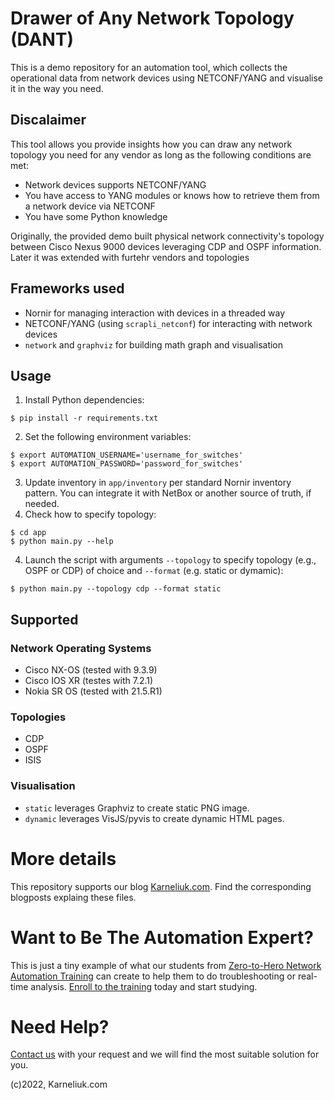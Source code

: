 # Drawer of Any Network Topology (DANT)
This is a demo repository for an automation tool, which collects the operational data from network devices using NETCONF/YANG and visualise it in the way you need.

## Discalaimer
This tool allows you provide insights how you can draw any network topology you need for any vendor as long as the following conditions are met:
- Network devices supports NETCONF/YANG
- You have access to YANG modules or knows how to retrieve them from a network device via NETCONF
- You have some Python knowledge

Originally, the provided demo built physical network connectivity's topology between Cisco Nexus 9000 devices leveraging CDP and OSPF information. Later it was extended with furtehr vendors and topologies

## Frameworks used
- Nornir for managing interaction with devices in a threaded way
- NETCONF/YANG (using `scrapli_netconf`) for interacting with network devices
- `network` and `graphviz` for building math graph and visualisation

## Usage
1. Install Python dependencies:
```
$ pip install -r requirements.txt
```
2. Set the following environment variables:
```
$ export AUTOMATION_USERNAME='username_for_switches'
$ export AUTOMATION_PASSWORD='password_for_switches'
```
3. Update inventory in `app/inventory` per standard Nornir inventory pattern. You can integrate it with NetBox or another source of truth, if needed.
5. Check how to specify topology:
```
$ cd app
$ python main.py --help
```
4. Launch the script with arguments `--topology` to specify topology (e.g., OSPF or CDP) of choice and `--format` (e.g. static or dymamic):
```
$ python main.py --topology cdp --format static
```

## Supported
### Network Operating Systems
- Cisco NX-OS (tested with 9.3.9)
- Cisco IOS XR (testes with 7.2.1)
- Nokia SR OS (tested with 21.5.R1)

### Topologies
- CDP
- OSPF
- ISIS

### Visualisation
- `static` leverages Graphviz to create static PNG image.
- `dynamic` leverages VisJS/pyvis to create dynamic HTML pages.

# More details
This repository supports our blog [Karneliuk.com](https://karneliuk.com). Find the corresponding blogposts explaing these files.

# Want to Be The Automation Expert?
This is just a tiny example of what our students from [Zero-to-Hero Network Automation Training](https://training.karneliuk.com/forms/) can create to help them to do troubleshooting or real-time analysis. [Enroll to the training](https://training.karneliuk.com/forms/) today and start studying.

# Need Help?
[Contact us](https://karneliuk.com/contact/) with your request and we will find the most suitable solution for you.

(c)2022, Karneliuk.com